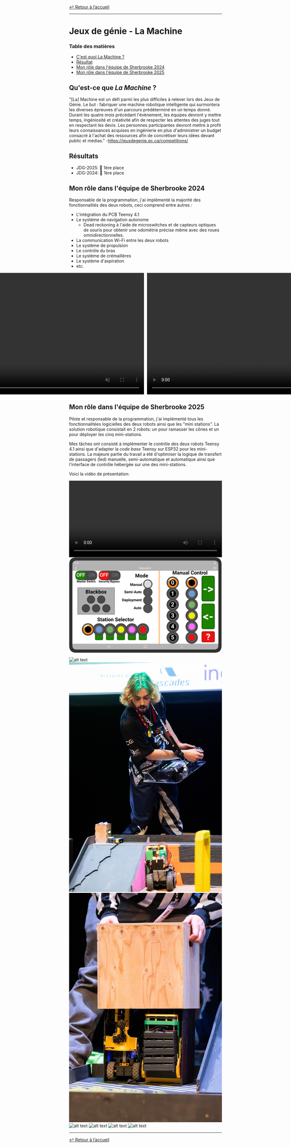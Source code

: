[↩ Retour à l’accueil](/index)

--------------------------------------------------------------------------------

# Jeux de génie - La Machine

### Table des matières

- [C'est quoi La Machine ?](#cest-quoi-la-machine-)
- [Résultat](#r%C3%A9sultat)
- [Mon rôle dans l'équipe de Sherbrooke 2024](#mon-r%C3%B4le-dans-l%C3%A9quipe-de-sherbrooke-2024)
- [Mon rôle dans l'équipe de Sherbrooke 2025](#mon-r%C3%B4le-dans-l%C3%A9quipe-de-sherbrooke-2025)

## Qu'est-ce que *La Machine* ?

"[La] Machine est un défi parmi les plus difficiles à relever lors des Jeux de Génie. Le but : fabriquer une machine robotique intelligente qui surmontera les diverses épreuves d'un parcours prédéterminé en un temps donné. Durant les quatre mois précédant l'évènement, les équipes devront y mettre temps, ingéniosité et créativité afin de respecter les attentes des juges tout en respectant les devis. Les personnes participantes devront mettre à profit leurs connaissances acquises en ingénierie en plus d'administrer un budget consacré à l'achat des ressources afin de concrétiser leurs idées devant public et médias." -<https://jeuxdegenie.qc.ca/competitions/>

## Résultats

- JDG-2025: 🥇 1ère place 
- JDG-2024: 🥇 1ère place

## Mon rôle dans l'équipe de Sherbrooke 2024

Responsable de la programmation, j'ai implémenté la majorité des fonctionnalités des deux robots, ceci comprend entre autres :

- L'intégration du PCB Teensy 4.1
- Le système de navigation autonome
  - Dead reckoning à l'aide de microswitches et de capteurs optiques de souris pour obtenir une odométrie précise même avec des roues omnidirectionnelles.
- La communication Wi-Fi entre les deux robots
- Le système de propulsion
- Le contrôle du bras
- Le système de crémaillères
- Le système d'aspiration
- etc.

<div style="display: flex; justify-content: center; align-items: center; gap: 10px;">
<video height="400" controls="" muted=""><source src="media/jdg_video1.mp4" type="video/mp4"> Your browser does not support videos. </video>
<video height="400" controls="" muted=""><source src="media/jdg_video_scene.m4v" type="video/mp4"> Your browser does not support videos. </video>
</div>

## Mon rôle dans l'équipe de Sherbrooke 2025

Pilote et responsable de la programmation, j'ai implémenté tous les fonctionnalitées logicielles des deux robots ainsi que les "mini stations". La solution robotique consistait en 2 robots: un pour ramasser les cônes et un pour déployer les cinq mini-stations.

Mes tâches ont consisté à implémenter le contrôle des deux robots Teensy 4.1 ainsi que d'adapter la *code base* Teensy sur ESP32 pour les mini-stations. La majeure partie du travail a été d'optimiser la logique de transfert de passagers (led) manuelle, semi-automatique et automatique ainsi que l'interface de contrôle hébergée sur une des mini-stations.

Voici la vidéo de présentation:

<div style="display: flex; justify-content: center; align-items: center; gap: 10px;">
    <video controls src="media/MachineUdeS2025-pertinant.mp4" title="Vidéo machine 2025" style="width: 800px">
    </video>
</div>

<div style="display: flex; justify-content: center; align-items: center; gap: 10px;">
  <img src="media/interface.png" alt="Interface de contrôle pour la gestion des passagers">
</div>

![alt text](media/image.png)
![alt text](media/image-3.png)
![alt text](media/image-1.png)
![alt text](media/image-2.png)
![alt text](media/image-4.png)
![alt text](media/image-5.png)
![alt text](media/image-6.png)

--------------------------------------------------------------------------------

[↩ Retour à l’accueil](/index)
